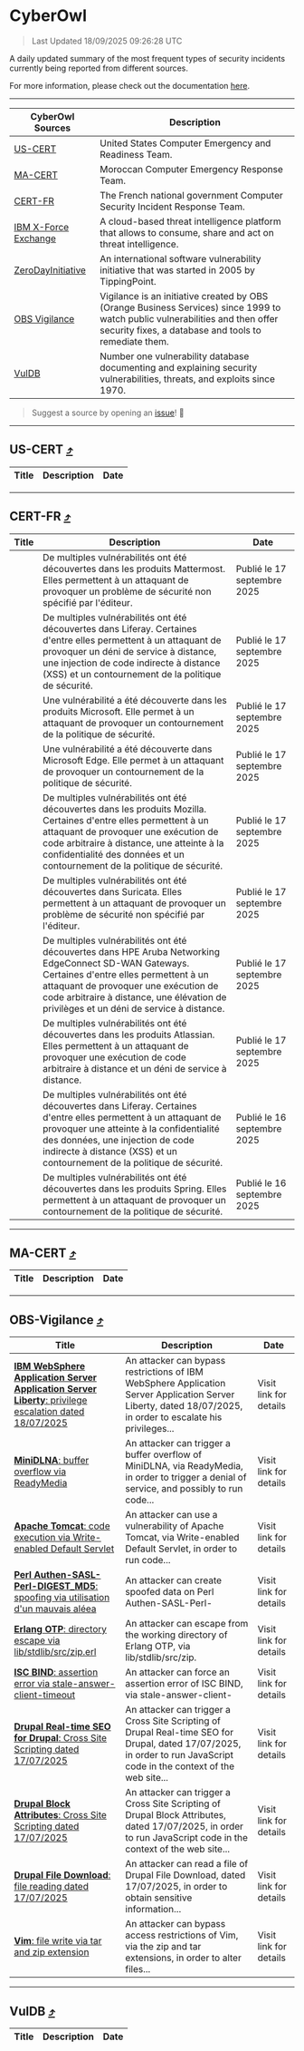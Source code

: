 
 <div id='top'></div>

# CyberOwl

 > Last Updated 18/09/2025 09:26:28 UTC
 
 A daily updated summary of the most frequent types of security incidents currently being reported from different sources.
 
 For more information, please check out the documentation [here](./docs/README.md).
 
 ---
 |CyberOwl Sources|Description|
 |---|---|
 |[US-CERT](#us-cert-arrow_heading_up)|United States Computer Emergency and Readiness Team.|
 |[MA-CERT](#ma-cert-arrow_heading_up)|Moroccan Computer Emergency Response Team.|
 |[CERT-FR](#cert-fr-arrow_heading_up)|The French national government Computer Security Incident Response Team.|
 |[IBM X-Force Exchange](#ibmcloud-arrow_heading_up)|A cloud-based threat intelligence platform that allows to consume, share and act on threat intelligence.|
 |[ZeroDayInitiative](#zerodayinitiative-arrow_heading_up)|An international software vulnerability initiative that was started in 2005 by TippingPoint.|
 |[OBS Vigilance](#obs-vigilance-arrow_heading_up)|Vigilance is an initiative created by OBS (Orange Business Services) since 1999 to watch public vulnerabilities and then offer security fixes, a database and tools to remediate them.|
 |[VulDB](#vuldb-arrow_heading_up)|Number one vulnerability database documenting and explaining security vulnerabilities, threats, and exploits since 1970.|
 
 > Suggest a source by opening an [issue](https://github.com/karimhabush/cyberowl/issues)! :raised_hands:
 ---

## US-CERT [:arrow_heading_up:](#cyberowl)

 |Title|Description|Date|
 |---|---|---|
 
 ---

## CERT-FR [:arrow_heading_up:](#cyberowl)

 |Title|Description|Date|
 |---|---|---|
 |[](https://www.cert.ssi.gouv.fr/avis/CERTFR-2025-AVI-0801/)|De multiples vulnérabilités ont été découvertes dans les produits Mattermost. Elles permettent à un attaquant de provoquer un problème de sécurité non spécifié par l'éditeur.|Publié le 17 septembre 2025|
 |[](https://www.cert.ssi.gouv.fr/avis/CERTFR-2025-AVI-0800/)|De multiples vulnérabilités ont été découvertes dans Liferay. Certaines d'entre elles permettent à un attaquant de provoquer un déni de service à distance, une injection de code indirecte à distance (XSS) et un contournement de la politique de sécurité.|Publié le 17 septembre 2025|
 |[](https://www.cert.ssi.gouv.fr/avis/CERTFR-2025-AVI-0799/)|Une vulnérabilité a été découverte dans les produits Microsoft. Elle permet à un attaquant de provoquer un contournement de la politique de sécurité.|Publié le 17 septembre 2025|
 |[](https://www.cert.ssi.gouv.fr/avis/CERTFR-2025-AVI-0798/)|Une vulnérabilité a été découverte dans Microsoft Edge. Elle permet à un attaquant de provoquer un contournement de la politique de sécurité.|Publié le 17 septembre 2025|
 |[](https://www.cert.ssi.gouv.fr/avis/CERTFR-2025-AVI-0797/)|De multiples vulnérabilités ont été découvertes dans les produits Mozilla. Certaines d'entre elles permettent à un attaquant de provoquer une exécution de code arbitraire à distance, une atteinte à la confidentialité des données et un contournement de la politique de sécurité.|Publié le 17 septembre 2025|
 |[](https://www.cert.ssi.gouv.fr/avis/CERTFR-2025-AVI-0796/)|De multiples vulnérabilités ont été découvertes dans Suricata. Elles permettent à un attaquant de provoquer un problème de sécurité non spécifié par l'éditeur.|Publié le 17 septembre 2025|
 |[](https://www.cert.ssi.gouv.fr/avis/CERTFR-2025-AVI-0795/)|De multiples vulnérabilités ont été découvertes dans HPE Aruba Networking EdgeConnect SD-WAN Gateways. Certaines d'entre elles permettent à un attaquant de provoquer une exécution de code arbitraire à distance, une élévation de privilèges et un déni de service à distance.|Publié le 17 septembre 2025|
 |[](https://www.cert.ssi.gouv.fr/avis/CERTFR-2025-AVI-0794/)|De multiples vulnérabilités ont été découvertes dans les produits Atlassian. Elles permettent à un attaquant de provoquer une exécution de code arbitraire à distance et un déni de service à distance.|Publié le 17 septembre 2025|
 |[](https://www.cert.ssi.gouv.fr/avis/CERTFR-2025-AVI-0793/)|De multiples vulnérabilités ont été découvertes dans Liferay. Certaines d'entre elles permettent à un attaquant de provoquer une atteinte à la confidentialité des données, une injection de code indirecte à distance (XSS) et un contournement de la politique de sécurité.|Publié le 16 septembre 2025|
 |[](https://www.cert.ssi.gouv.fr/avis/CERTFR-2025-AVI-0792/)|De multiples vulnérabilités ont été découvertes dans les produits Spring. Elles permettent à un attaquant de provoquer un contournement de la politique de sécurité.|Publié le 16 septembre 2025|
 
 ---

## MA-CERT [:arrow_heading_up:](#cyberowl)

 |Title|Description|Date|
 |---|---|---|
 
 ---

## OBS-Vigilance [:arrow_heading_up:](#cyberowl)

 |Title|Description|Date|
 |---|---|---|
 |[<a href="https://vigilance.fr/vulnerability/IBM-WebSphere-Application-Server-Application-Server-Liberty-privilege-escalation-dated-18-07-2025-47742" class="noirorange"><b>IBM WebSphere Application Server  Application Server Liberty</b>: privilege escalation dated 18/07/2025</a>](https://vigilance.fr/vulnerability/IBM-WebSphere-Application-Server-Application-Server-Liberty-privilege-escalation-dated-18-07-2025-47742)|An attacker can bypass restrictions of IBM WebSphere Application Server  Application Server Liberty, dated 18/07/2025, in order to escalate his privileges...|Visit link for details|
 |[<a href="https://vigilance.fr/vulnerability/MiniDLNA-buffer-overflow-via-ReadyMedia-47740" class="noirorange"><b>MiniDLNA</b>: buffer overflow via ReadyMedia</a>](https://vigilance.fr/vulnerability/MiniDLNA-buffer-overflow-via-ReadyMedia-47740)|An attacker can trigger a buffer overflow of MiniDLNA, via ReadyMedia, in order to trigger a denial of service, and possibly to run code...|Visit link for details|
 |[<a href="https://vigilance.fr/vulnerability/Apache-Tomcat-code-execution-via-Write-enabled-Default-Servlet-45917" class="noirorange"><b>Apache Tomcat</b>: code execution via Write-enabled Default Servlet</a>](https://vigilance.fr/vulnerability/Apache-Tomcat-code-execution-via-Write-enabled-Default-Servlet-45917)|An attacker can use a vulnerability of Apache Tomcat, via Write-enabled Default Servlet, in order to run code...|Visit link for details|
 |[<a href="https://vigilance.fr/vulnerability/Perl-Authen-SASL-Perl-DIGEST-MD5-spoofing-via-utilisation-d-un-mauvais-aleea-47738" class="noirorange"><b>Perl Authen-SASL-Perl-<wbr>DIGEST_MD5</wbr></b>: spoofing via utilisation d'un mauvais aléea</a>](https://vigilance.fr/vulnerability/Perl-Authen-SASL-Perl-DIGEST-MD5-spoofing-via-utilisation-d-un-mauvais-aleea-47738)|An attacker can create spoofed data on Perl Authen-SASL-Perl-|Visit link for details|
 |[<a href="https://vigilance.fr/vulnerability/Erlang-OTP-directory-escape-via-lib-stdlib-src-zip-erl-47737" class="noirorange"><b>Erlang OTP</b>: directory escape via lib/stdlib/src/zip.<wbr>erl</wbr></a>](https://vigilance.fr/vulnerability/Erlang-OTP-directory-escape-via-lib-stdlib-src-zip-erl-47737)|An attacker can escape from the working directory of Erlang OTP, via lib/stdlib/src/zip.|Visit link for details|
 |[<a href="https://vigilance.fr/vulnerability/ISC-BIND-assertion-error-via-stale-answer-client-timeout-47734" class="noirorange"><b>ISC BIND</b>: assertion error via stale-answer-client-<wbr>timeout</wbr></a>](https://vigilance.fr/vulnerability/ISC-BIND-assertion-error-via-stale-answer-client-timeout-47734)|An attacker can force an assertion error of ISC BIND, via stale-answer-client-|Visit link for details|
 |[<a href="https://vigilance.fr/vulnerability/Drupal-Real-time-SEO-for-Drupal-Cross-Site-Scripting-dated-17-07-2025-47732" class="noirorange"><b>Drupal Real-time SEO for Drupal</b>: Cross Site Scripting dated 17/07/2025</a>](https://vigilance.fr/vulnerability/Drupal-Real-time-SEO-for-Drupal-Cross-Site-Scripting-dated-17-07-2025-47732)|An attacker can trigger a Cross Site Scripting of Drupal Real-time SEO for Drupal, dated 17/07/2025, in order to run JavaScript code in the context of the web site...|Visit link for details|
 |[<a href="https://vigilance.fr/vulnerability/Drupal-Block-Attributes-Cross-Site-Scripting-dated-17-07-2025-47731" class="noirorange"><b>Drupal Block Attributes</b>: Cross Site Scripting dated 17/07/2025</a>](https://vigilance.fr/vulnerability/Drupal-Block-Attributes-Cross-Site-Scripting-dated-17-07-2025-47731)|An attacker can trigger a Cross Site Scripting of Drupal Block Attributes, dated 17/07/2025, in order to run JavaScript code in the context of the web site...|Visit link for details|
 |[<a href="https://vigilance.fr/vulnerability/Drupal-File-Download-file-reading-dated-17-07-2025-47730" class="noirorange"><b>Drupal File Download</b>: file reading dated 17/07/2025</a>](https://vigilance.fr/vulnerability/Drupal-File-Download-file-reading-dated-17-07-2025-47730)|An attacker can read a file of Drupal File Download, dated 17/07/2025, in order to obtain sensitive information...|Visit link for details|
 |[<a href="https://vigilance.fr/vulnerability/Vim-file-write-via-tar-and-zip-extension-47729" class="noirorange"><b>Vim</b>: file write via tar and zip extension</a>](https://vigilance.fr/vulnerability/Vim-file-write-via-tar-and-zip-extension-47729)|An attacker can bypass access restrictions of Vim, via the zip and tar extensions, in order to alter files...|Visit link for details|
 
 ---

## VulDB [:arrow_heading_up:](#cyberowl)

 |Title|Description|Date|
 |---|---|---|
 